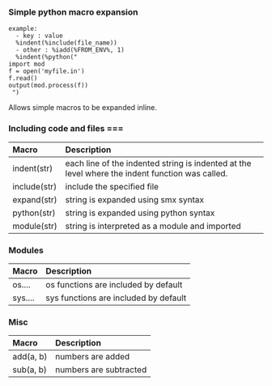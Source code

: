 ### Simple python macro expansion

    example:
      - key : value
      %indent(%include(file_name))
      - other : %iadd(%FROM_ENV%, 1)
      %indent(%python("
    import mod
    f = open('myfile.in')
    f.read()
    output(mod.process(f))
     ")

Allows simple macros to be expanded inline.  

### Including code and files ===

| Macro | Description |
| :---   | :- |
| indent(str) | each line of the indented string is indented at the level where the indent function was called. | 
| include(str) | include the specified file | 
| expand(str) | string is expanded using smx syntax | 
| python(str) | string is expanded using python syntax | 
| module(str) | string is interpreted as a module and imported | 

### Modules

| Macro | Description |
| :---   | :- |
| os.... | os functions are included by default | 
| sys.... | sys functions are included by default | 

### Misc

| Macro | Description |
| :---   | :- |
| add(a, b) | numbers are added | 
| sub(a, b) | numbers are subtracted | 




